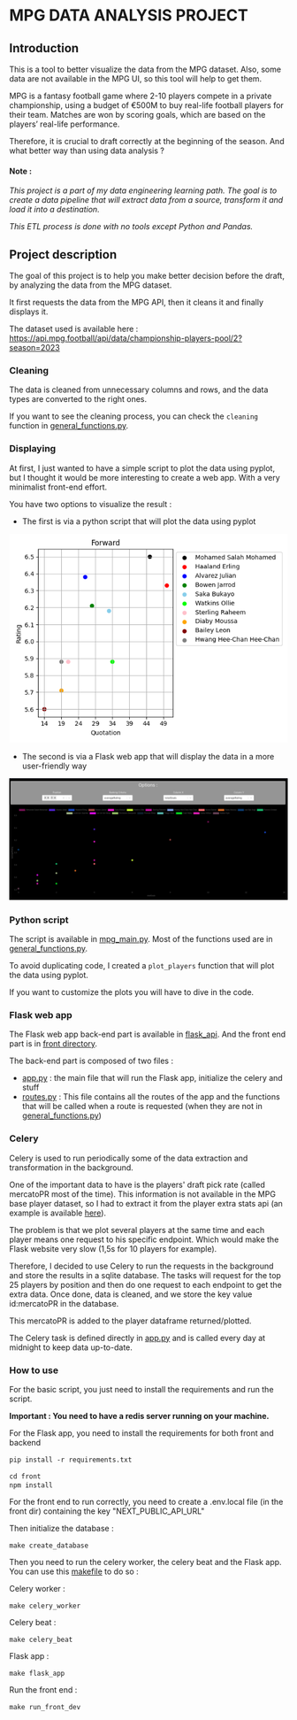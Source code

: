 # MPG DATA ANALYSIS PROJECT

## Introduction

This is a tool to better visualize the data from the MPG dataset. Also, some data are not available in the MPG UI, so this tool will help to get them.

MPG is a fantasy football game where 2-10 players compete in a private championship, using a budget of €500M to buy real-life
football players for their team.
Matches are won by scoring goals, which are based on the players’ real-life performance.

Therefore, it is crucial to draft correctly at the beginning of the season. And what better way than using data analysis ?

#### Note :

*This project is a part of my data engineering learning path.*
*The goal is to create a data pipeline that will extract data from a source, transform it and load it into a destination.*

*This ETL process is done with no tools except Python and Pandas.*

## Project description

The goal of this project is to help you make better decision before the draft, by analyzing the data from the MPG dataset.

It first requests the data from the MPG API, then it cleans it and finally displays it.

The dataset used is available here : https://api.mpg.football/api/data/championship-players-pool/2?season=2023

### Cleaning 

The data is cleaned from unnecessary columns and rows, and the data types are converted to the right ones.

If you want to see the cleaning process, you can check the `cleaning` function in [general_functions.py](utils/general_functions.py).

### Displaying

At first, I just wanted to have a simple script to plot the data using pyplot, but I thought it would be more interesting to create a web app.
With a very minimalist front-end effort.

You have two options to visualize the result :
- The first is via a python script that will plot the data using pyplot

![plot](docs/img/script_plot.png)

- The second is via a Flask web app that will display the data in a more user-friendly way

![web_app](docs/img/flask_front.png)

### Python script

The script is available in [mpg_main.py](mpg_main.py). Most of the functions used are in [general_functions.py](utils/general_functions.py).

To avoid duplicating code, I created a `plot_players` function that will plot the data using pyplot.

If you want to customize the plots you will have to dive in the code.

### Flask web app

The Flask web app back-end part is available in [flask_api](flask_api). And the front end part is in [front directory](front).

The back-end part is composed of two files :
- [app.py](flask_api/app.py) : the main file that will run the Flask app, initialize the celery and stuff
- [routes.py](flask_api/routes.py) : This file contains all the routes of the app and the functions that will be called when a route is requested (when they are not in [general_functions.py](utils/general_functions.py))

### Celery

Celery is used to run periodically some of the data extraction and transformation in the background.

One of the important data to have is the players' draft pick rate (called mercatoPR most of the time). This information 
is not available in the MPG base player dataset, so I had to extract it from the player extra stats api (an example is 
available [here]("https://api.mpg.football/api/data/championship-player-stats/mpg_championship_player_118748/2023")).

The problem is that we plot several players at the same time and each player means one request to his specific endpoint.
Which would make the Flask website very slow (1,5s for 10 players for example).

Therefore, I decided to use Celery to run the requests in the background and store the results in a sqlite database.
The tasks will request for the top 25 players by position and then do one request to each endpoint to get the extra data.
Once done, data is cleaned, and we store the key value id:mercatoPR in the database.

This mercatoPR is added to the player dataframe returned/plotted.

The Celery task is defined directly in [app.py](flask_api/app.py) and is called every day at midnight to keep data up-to-date.

### How to use

For the basic script, you just need to install the requirements and run the script.

**Important : You need to have a redis server running on your machine.**

For the Flask app, you need to install the requirements for both front and backend
```shell
pip install -r requirements.txt
```
```shell
cd front
npm install
```

For the front end to run correctly, you need to create a .env.local file (in the front dir) containing the key "NEXT_PUBLIC_API_URL"


Then initialize the database :
```shell
make create_database
```
Then you need to run the celery worker, the celery beat and the Flask app.
You can use this [makefile](makefile) to do so :

Celery worker :
```shell 
make celery_worker
```
Celery beat :
```shell
make celery_beat
```
Flask app :
```shell
make flask_app
```
Run the front end :
```shell
make run_front_dev
```
